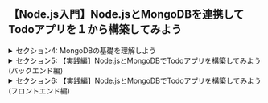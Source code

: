 ## 【Node.js入門】Node.jsとMongoDBを連携してTodoアプリを１から構築してみよう

<details>
<summary> セクション4: MongoDBの基礎を理解しよう </summary>

| No. | 内容                               |
| --- | ---------------------------------- |
| 19. | MongoDBって何？                    |
| 20. | 【補足】非同期処理をマスターしよう |
| 21. | MongoDBのセットアップについて      |

</details>
<details>
<summary> セクション5: 【実践編】Node.jsとMongoDBでTodoアプリを構築してみよう(バックエンド編) </summary>

| No. | 内容                                                           |
| --- | -------------------------------------------------------------- |
| 22. | 完成品のデモ                                                   |
| 23. | はじめにTodoアプリの概念図から理解しよう                       |
| 24. | 開発環境構築とExpressでローカルサーバーを起動しよう            |
| 25. | APIのエンドポイントを指定してHTTPメソッドを追加してみよう      |
| 26. | ルーティング設計でapp.jsの中身をスッキリさせよう               |
| 27. | 各HTTPメソッドの中身のアルゴリズムを書きやすいように変更しよう |
| 28. | MongoDBを利用する前に、必要なデータ情報を理解しよう            |
| 29. | MongoDBの公式からデータベースを作成してみよう                  |
| 30. | Node.jsとMongoDBを接続してみよう                               |
| 31. | MongoDB接続のURLを第三者から見られないように実装しよう         |
| 32. | MongoDBにおけるタスクのデータスキーマを作成しよう              |
| 33. | Todoタスク作成のアルゴリズムを作成しよう                       |
| 34. | Postmanを使ってTodoタスクをMongoDBに追加しよう                 |
| 35. | MongoDBからTodoタスクを全て取得してみよう                      |
| 36. | MongoDBから特定の1つのタスクを取得してみよう                   |
| 37. | MongoDBから特定の1つのタスクを更新してみよう                   |
| 38. | MongoDBから特定の1つのタスクを削除してみよう                   |

</details>
<details>
<summary> セクション6: 【実践編】Node.jsとMongoDBでTodoアプリを構築してみよう(フロントエンド編) </summary>

| No. | 内容                                             |
| --- | ------------------------------------------------ |
| 39. | はじめに：フロントエンドの役割を図解で確認しよう |

</details>

<!--
| 40. | まずはindex.htmlファイルを作成して表示させよう             |
| 41. | Todoタスクを投稿するフォームを作成しよう                   |
| 42. | style.cssでTodoアプリをスタイリングしよう                  |
| 43. | index.htmlにタスクを疑似的に追加してみよう                 |
| 44. | クライアントとサーバーを繋ぐscript.jsを作成しよう          |
| 45. | axiosを使ってNode.jsサーバーと連携してタスク全て取得しよう |
| 46. | データを１つずつ取り出してHTMLに出力してみよう             |
| 47. | axiosを使ってクライアントサイドからデータを作成してみよう  |
| 48. | axiosを使ってクライアントサイドからデータを削除してみよう  |
| 49. | データ取得のエラーハンドリングをしてみよう                 |
| 50. | データ作成のエラーハンドリングをしてみよう                 | -->

